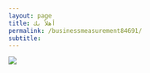 ```yaml
---
layout: page
title: أهلاً بك
permalink: /businessmeasurement84691/
subtitle: ‎‎‎‎
---
```


<html>
<head>
    <link rel="shortcut icon" type="image/png" href="{{ 'favicon.png' | relative_url }}">
</head>
<body>
  <img src="https://i.ibb.co/Vwfzf73/Misuore2.png" />
</body>


</html>
  
